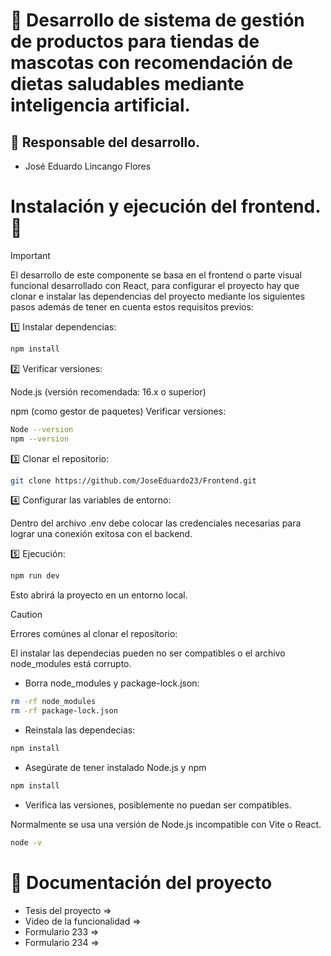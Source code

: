 # 📁 Desarrollo de sistema de gestión de productos para tiendas de mascotas con recomendación de dietas saludables mediante inteligencia artificial.

## 👤 Responsable del desarrollo.
- José Eduardo Lincango Flores

# Instalación y ejecución del frontend. 🚀
> [!IMPORTANT]
> El desarrollo de este componente se basa en el frontend o parte visual funcional desarrollado con React, para configurar el proyecto hay que clonar e instalar las dependencias del proyecto mediante los siguientes pasos además de tener en cuenta estos requisitos previos:
>
> 1️⃣ Instalar dependencias:
> ```bash
> npm install
> ```
>
> 2️⃣ Verificar versiones:
> 
> Node.js (versión recomendada: 16.x o superior)
> 
> npm (como gestor de paquetes)
> Verificar versiones:
> ```bash
> Node --version
> npm --version
> ```
> 
> 3️⃣ Clonar el repositorio:
> ```bash
> git clone https://github.com/JoseEduardo23/Frontend.git
> ```
>
> 4️⃣ Configurar las variables de entorno:
> 
> Dentro del archivo .env debe colocar las credenciales necesarias para lograr una conexión
> exitosa con el backend.
> 
> 5️⃣ Ejecución:
> ```bash
> npm run dev
> ```
> Esto abrirá la proyecto en un entorno local.

> [!CAUTION]
> Errores comúnes al clonar el repositorio:
>
> El instalar las dependecias pueden no ser compatibles o el archivo node_modules está corrupto.
>
> - Borra node_modules y package-lock.json:
>   
> ```bash
> rm -rf node_modules
> rm -rf package-lock.json
> ```
>
> - Reinstala las dependecias:
> ```bash
> npm install
> ```
>
> - Asegúrate de tener instalado Node.js y npm
> ```bash
> npm install
> ```
>
> - Verifica las versiones, posiblemente no puedan ser compatibles.
>
> Normalmente se usa una versión de Node.js incompatible con Vite o React.
> ```bash
> node -v
> ```

# 🔅 Documentación del proyecto

- Tesis del proyecto => 
- Video de la funcionalidad => 
- Formulario 233 => 
- Formulario 234 => 




